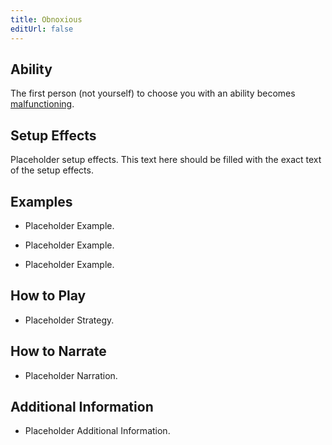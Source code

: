 ```yaml
---
title: Obnoxious
editUrl: false
---
```


## Ability

The first person (not yourself) to choose you with an ability becomes [malfunctioning](/swtcpedia/malfunctioning).

## Setup Effects

Placeholder setup effects. This text here should be filled with the exact text of the setup effects.

## Examples

* Placeholder Example.

* Placeholder Example.

* Placeholder Example.

## How to Play

* Placeholder Strategy.

## How to Narrate

* Placeholder Narration.

## Additional Information

* Placeholder Additional Information.
